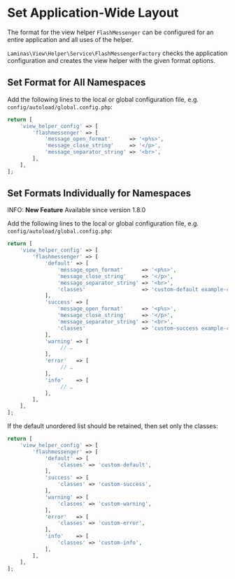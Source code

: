 # Set Application-Wide Layout

The format for the view helper `FlashMessenger` can be configured for an entire application and all uses of the helper.

`Laminas\View\Helper\Service\FlashMessengerFactory` checks the application
configuration and creates the view helper with the given format options.

## Set Format for All Namespaces

Add the following lines to the local or global configuration file, e.g. `config/autoload/global.config.php`:

```php
return [
    'view_helper_config' => [
        'flashmessenger' => [
            'message_open_format'      => '<p%s>',
            'message_close_string'     => '</p>',
            'message_separator_string' => '<br>',
        ],
    ],
];
```

## Set Formats Individually for Namespaces

INFO: **New Feature**
Available since version 1.8.0

Add the following lines to the local or global configuration file, e.g. `config/autoload/global.config.php`:

```php
return [
    'view_helper_config' => [
        'flashmessenger' => [
            'default' => [
                'message_open_format'      => '<p%s>',
                'message_close_string'     => '</p>',
                'message_separator_string' => '<br>',
                'classes'                  => 'custom-default example-class',
            ],
            'success' => [
                'message_open_format'      => '<p%s>',
                'message_close_string'     => '</p>',
                'message_separator_string' => '<br>',
                'classes'                  => 'custom-success example-class',
            ],
            'warning' => [
                 // …
            ],
            'error'   => [
                 // …
            ],
            'info'    => [
                 // …
            ],
        ],
    ],
];
```

If the default unordered list should be retained, then set only the classes:

```php
return [
    'view_helper_config' => [
        'flashmessenger' => [
            'default' => [
                'classes' => 'custom-default',
            ],
            'success' => [
                'classes' => 'custom-success',
            ],
            'warning' => [
                'classes' => 'custom-warning',
            ],
            'error'   => [
                'classes' => 'custom-error',
            ],
            'info'    => [
                'classes' => 'custom-info',
            ],
        ],
    ],
];
```
